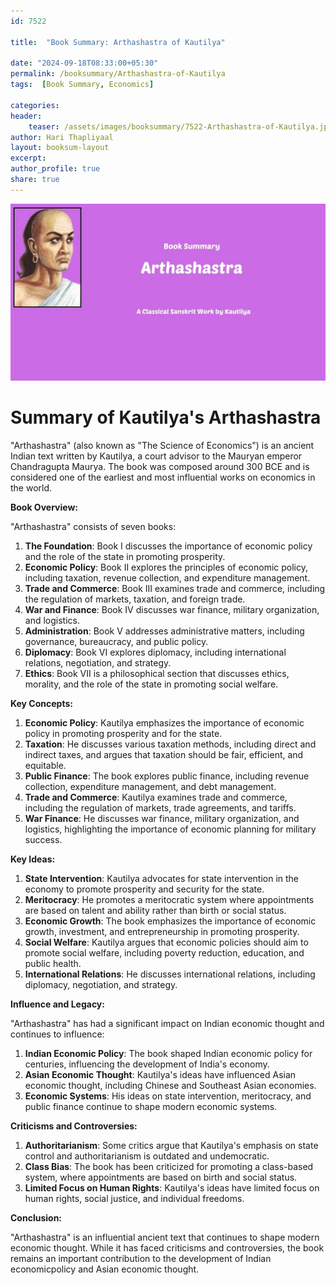 ```yaml
---    
id: 7522    
  
title:  "Book Summary: Arthashastra of Kautilya"       

date: "2024-09-18T08:33:00+05:30"    
permalink: /booksummary/Arthashastra-of-Kautilya     
tags:  [Book Summary, Economics]     
    
categories:    
header:    
    teaser: /assets/images/booksummary/7522-Arthashastra-of-Kautilya.jpg    
author: Hari Thapliyaal    
layout: booksum-layout    
excerpt:    
author_profile: true    
share: true    
---    
```

    
![Book Summary: Arthashastra-of-Kautilya](/assets/images/booksummary/7522-Arthashastra-of-Kautilya.jpg) 

#  Summary of Kautilya's Arthashastra

"Arthashastra" (also known as "The Science of Economics") is an ancient Indian text written by Kautilya, a court
advisor to the Mauryan emperor Chandragupta Maurya. The book was composed around 300 BCE and is considered one of
the earliest and most influential works on economics in the world.

**Book Overview:**

"Arthashastra" consists of seven books:

1. **The Foundation**: Book I discusses the importance of economic policy and the role of the state in promoting prosperity.
2. **Economic Policy**: Book II explores the principles of economic policy, including taxation, revenue collection, and expenditure management.
3. **Trade and Commerce**: Book III examines trade and commerce, including the regulation of markets, taxation, and foreign trade.
4. **War and Finance**: Book IV discusses war finance, military organization, and logistics.
5. **Administration**: Book V addresses administrative matters, including governance, bureaucracy, and public policy.
6. **Diplomacy**: Book VI explores diplomacy, including international relations, negotiation, and strategy.
7. **Ethics**: Book VII is a philosophical section that discusses ethics, morality, and the role of the state in promoting social welfare.

**Key Concepts:**

1. **Economic Policy**: Kautilya emphasizes the importance of economic policy in promoting prosperity and  for the state.
2. **Taxation**: He discusses various taxation methods, including direct and indirect taxes, and argues that taxation should be fair, efficient, and equitable.
3. **Public Finance**: The book explores public finance, including revenue collection, expenditure management, and debt management.
4. **Trade and Commerce**: Kautilya examines trade and commerce, including the regulation of markets, trade agreements, and tariffs.
5. **War Finance**: He discusses war finance, military organization, and logistics, highlighting the importance of economic planning for military success.

**Key Ideas:**

1. **State Intervention**: Kautilya advocates for state intervention in the economy to promote prosperity and security for the state.
2. **Meritocracy**: He promotes a meritocratic system where appointments are based on talent and ability rather than birth or social status.
3. **Economic Growth**: The book emphasizes the importance of economic growth, investment, and entrepreneurship in promoting prosperity.
4. **Social Welfare**: Kautilya argues that economic policies should aim to promote social welfare, including poverty reduction, education, and public health.
5. **International Relations**: He discusses international relations, including diplomacy, negotiation, and strategy.

**Influence and Legacy:**

"Arthashastra" has had a significant impact on Indian economic thought and continues to influence:

1. **Indian Economic Policy**: The book shaped Indian economic policy for centuries, influencing the development of India's economy.
2. **Asian Economic Thought**: Kautilya's ideas have influenced Asian economic thought, including Chinese and Southeast Asian economies.
3. **Economic Systems**: His ideas on state intervention, meritocracy, and public finance continue to shape modern economic systems.

**Criticisms and Controversies:**

1. **Authoritarianism**: Some critics argue that Kautilya's emphasis on state control and authoritarianism is outdated and undemocratic.
2. **Class Bias**: The book has been criticized for promoting a class-based system, where appointments are based on birth and social status.
3. **Limited Focus on Human Rights**: Kautilya's ideas have limited focus on human rights, social justice, and individual freedoms.

**Conclusion:**

"Arthashastra" is an influential ancient text that continues to shape modern economic thought. While it has faced criticisms and controversies, the book remains an important contribution to the development of Indian economicpolicy and Asian economic thought.

